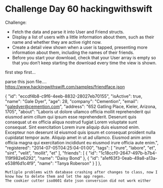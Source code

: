 #  Challenge Day 60 hackingwithswift

Challenge:

- Fetch the data and parse it into User and Friend structs.
- Display a list of users with a little information about them, such as their name and whether they are active right now.
- Create a detail view shown when a user is tapped, presenting more information about them, including the names of their friends.
- Before you start your download, check that your User array is empty so that you don’t keep starting the download every time the view is shown.


first step first...

parse this json file....
https://www.hackingwithswift.com/samples/friendface.json

{
        "id": "eccdf4b8-c9f6-4eeb-8832-28027eb70155",
        "isActive": true,
        "name": "Gale Dyer",
        "age": 28,
        "company": "Cemention",
        "email": "galedyer@cemention.com",
        "address": "652 Gatling Place, Kieler, Arizona, 1705",
        "about": "Laboris ut dolore ullamco officia mollit reprehenderit qui eiusmod anim cillum qui ipsum esse reprehenderit. Deserunt quis consequat ut ex officia aliqua nostrud fugiat Lorem voluptate sunt consequat. Sint exercitation Lorem irure aliquip duis eiusmod enim. Excepteur non deserunt id eiusmod quis ipsum et consequat proident nulla cupidatat tempor aute. Aliquip amet in ut ad ullamco. Eiusmod anim anim officia magna qui exercitation incididunt eu eiusmod irure officia aute enim.",
        "registered": "2014-07-05T04:25:04-01:00",
        "tags": [
            "irure",
            "labore",
            "et",
            "sint",
            "velit",
            "mollit",
            "et"
        ],
        "friends": [
            {
                "id": "1c18ccf0-2647-497b-b7b4-119f982e6292",
                "name": "Daisy Bond"
            },
            {
                "id": "a1ef63f3-0eab-49a8-a13a-e538f6d1c4f9",
                "name": "Tanya Roberson"
            }
        ]
    },
    
    Mutliple problems with database crashing after changes to class, now I know how to delete them and let the app regen.
    The cookier cutter iso8601 date json conversion did not work either
    
